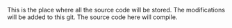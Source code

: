 This is the place where all the source code will be stored.
The modifications will be added to this git.
The source code here will compile.
